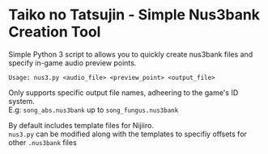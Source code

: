 # Taiko no Tatsujin - Simple Nus3bank Creation Tool

Simple Python 3 script to allows you to quickly create nus3bank files and specify in-game audio preview points.  

`Usage: nus3.py <audio_file> <preview_point> <output_file>`  

Only supports specific output file names, adheering to the game's ID system.  
E.g: `song_abs.nus3bank` up to `song_fungus.nus3bank`  

By default includes template files for Nijiiro.  
`nus3.py` can be modified along with the templates to specifiy offsets for other `.nus3bank` files  
